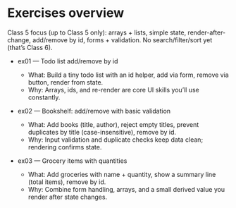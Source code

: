 # Exercises overview

Class 5 focus (up to Class 5 only): arrays + lists, simple state, render-after-change, add/remove by id, forms + validation. No search/filter/sort yet (that’s Class 6).

- ex01 — Todo list add/remove by id
  - What: Build a tiny todo list with an id helper, add via form, remove via button, render from state.
  - Why: Arrays, ids, and re-render are core UI skills you’ll use constantly.

- ex02 — Bookshelf: add/remove with basic validation
  - What: Add books (title, author), reject empty titles, prevent duplicates by title (case-insensitive), remove by id.
  - Why: Input validation and duplicate checks keep data clean; rendering confirms state.

- ex03 — Grocery items with quantities
  - What: Add groceries with name + quantity, show a summary line (total items), remove by id.
  - Why: Combine form handling, arrays, and a small derived value you render after state changes.
